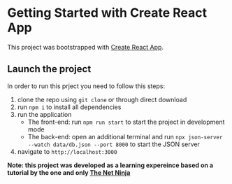 # Getting Started with Create React App

This project was bootstrapped with [Create React App](https://github.com/facebook/create-react-app).

## Launch the project

In order to run this prject you need to follow this steps:

1. clone the repo using `git clone` or through direct download
2. run `npm i` to install all dependencies
3. run the application
   - The front-end: run `npm run start` to start the project in development mode
   - The back-end: open an additional terminal and run `npx json-server --watch data/db.json --port 8000` to start the JSON server
4. navigate to `http://localhost:3000`

**Note: this project was developed as a learning expereince based on a tutorial by the one and only [The Net Ninja](https://www.youtube.com/playlist?list=PL4cUxeGkcC9gZD-Tvwfod2gaISzfRiP9d)**
